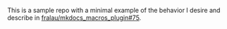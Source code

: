 This is a sample repo with a minimal example of the behavior I desire and describe in [fralau/mkdocs_macros_plugin#75](https://github.com/fralau/mkdocs_macros_plugin/issues/75).
